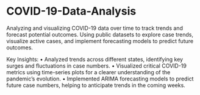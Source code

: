 # COVID-19-Data-Analysis
Analyzing and visualizing COVID-19 data over time to track trends and forecast potential outcomes.
Using public datasets to explore case trends, visualize active cases, and implement forecasting models to predict future outcomes.

Key Insights:
• Analyzed trends across different states, identifying key surges and fluctuations in case numbers.
• Visualized critical COVID-19 metrics using time-series plots for a clearer understanding of the pandemic’s evolution.
• Implemented ARIMA forecasting models to predict future case numbers, helping to anticipate trends in the coming weeks.


